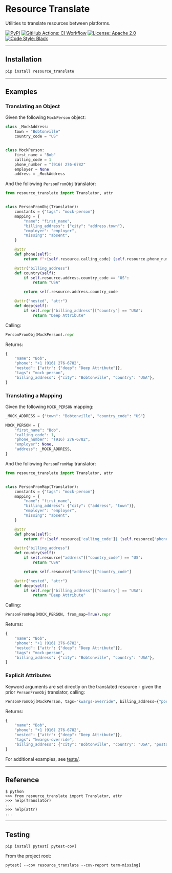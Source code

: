 # Resource Translate
Utilities to translate resources between platforms.

[![PyPI](https://img.shields.io/pypi/v/resource-translate.svg)](https://pypi.org/project/resource-translate/)
[![GitHub Actions: CI Workflow](https://github.com/austinbravodev/resource_translate/workflows/CI/badge.svg)](https://github.com/austinbravodev/resource_translate/actions?query=workflow%3ACI)
[![License: Apache 2.0](https://img.shields.io/badge/License-Apache%202.0-blue.svg)](https://github.com/austinbravodev/resource_translate/blob/main/LICENSE)
[![Code Style: Black](https://img.shields.io/badge/code%20style-black-000000.svg)](https://github.com/psf/black)

---

## Installation
```shell
pip install resource_translate
```

---

## Examples

### Translating an Object
Given the following `MockPerson` object:

```python
class _MockAddress:
    town = "Bobtonville"
    country_code = "US"


class MockPerson:
    first_name = "Bob"
    calling_code = 1
    phone_number = "(916) 276-6782"
    employer = None
    address = _MockAddress
```

And the following `PersonFromObj` translator:

```python
from resource_translate import Translator, attr


class PersonFromObj(Translator):
    constants = {"tags": "mock-person"}
    mapping = {
        "name": "first_name",
        "billing_address": {"city": "address.town"},
        "employer": "employer",
        "missing": "absent",
    }

    @attr
    def phone(self):
        return f"+{self.resource.calling_code} {self.resource.phone_number}"

    @attr("billing_address")
    def country(self):
        if self.resource.address.country_code == "US":
            return "USA"

        return self.resource.address.country_code

    @attr("nested", "attr")
    def deep(self):
        if self.repr["billing_address"]["country"] == "USA":
            return "Deep Attribute"
```

Calling:

```python
PersonFromObj(MockPerson).repr
```

Returns:

```python
{
    "name": "Bob",
    "phone": "+1 (916) 276-6782",
    "nested": {"attr": {"deep": "Deep Attribute"}},
    "tags": "mock-person",
    "billing_address": {"city": "Bobtonville", "country": "USA"},
}
```

### Translating a Mapping
Given the following `MOCK_PERSON` mapping:

```python
_MOCK_ADDRESS = {"town": "Bobtonville", "country_code": "US"}

MOCK_PERSON = {
    "first_name": "Bob",
    "calling_code": 1,
    "phone_number": "(916) 276-6782",
    "employer": None,
    "address": _MOCK_ADDRESS,
}
```

And the following `PersonFromMap` translator:

```python
from resource_translate import Translator, attr


class PersonFromMap(Translator):
    constants = {"tags": "mock-person"}
    mapping = {
        "name": "first_name",
        "billing_address": {"city": ("address", "town")},
        "employer": "employer",
        "missing": "absent",
    }

    @attr
    def phone(self):
        return f"+{self.resource['calling_code']} {self.resource['phone_number']}"

    @attr("billing_address")
    def country(self):
        if self.resource["address"]["country_code"] == "US":
            return "USA"

        return self.resource["address"]["country_code"]

    @attr("nested", "attr")
    def deep(self):
        if self.repr["billing_address"]["country"] == "USA":
            return "Deep Attribute"
```

Calling:

```python
PersonFromMap(MOCK_PERSON, from_map=True).repr
```

Returns:

```python
{
    "name": "Bob",
    "phone": "+1 (916) 276-6782",
    "nested": {"attr": {"deep": "Deep Attribute"}},
    "tags": "mock-person",
    "billing_address": {"city": "Bobtonville", "country": "USA"},
}
```

### Explicit Attributes

Keyword arguments are set directly on the translated resource - given the prior `PersonFromObj` translator, calling:

```python
PersonFromObj(MockPerson, tags="kwargs-override", billing_address={"postal_code": "78498"}).repr
```

Returns:

```python
{
    "name": "Bob",
    "phone": "+1 (916) 276-6782",
    "nested": {"attr": {"deep": "Deep Attribute"}},
    "tags": "kwargs-override",
    "billing_address": {"city": "Bobtonville", "country": "USA", "postal_code": "78498"},
}
```

For additional examples, see [tests/](tests).

---

## Reference
```shell
$ python
>>> from resource_translate import Translator, attr
>>> help(Translator)
...
>>> help(attr)
...
```

---

## Testing
```shell
pip install pytest[ pytest-cov]
```

From the project root:
```shell
pytest[ --cov resource_translate --cov-report term-missing]
```